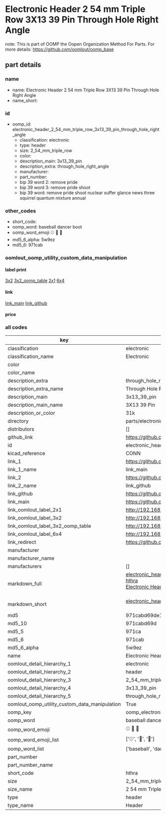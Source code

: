 # Electronic Header 2 54 mm Triple Row 3X13 39 Pin Through Hole Right Angle  

note: This is part of OOMP the Oopen Organization Method For Parts. For more details: https://github.com/oomlout/oomp_base

##  part details
  







### name
* name: Electronic Header 2 54 mm Triple Row 3X13 39 Pin Through Hole Right Angle
* name_short: 
### id
* oomp_id: electronic_header_2_54_mm_triple_row_3x13_39_pin_through_hole_right_angle
  * classification: electronic
  * type: header
  * size: 2_54_mm_triple_row
  * color: 
  * description_main: 3x13_39_pin
  * description_extra: through_hole_right_angle
  * manufacturer: 
  * part_number: 
  * bip 39 word 2: remove pride
  * bip 39 word 3: remove pride shoot
  * bip 39 word: remove pride shoot nuclear suffer glance news three squirrel quantum mixture annual

### other_codes
* short_code: 
* oomp_word: baseball dancer boot
* oomp_word_emoji :baseball: :dancer: :boot:
* md5_6_alpha: 5w9ez
* md5_6: 971cab






### oomlout_oomp_utility_custom_data_manipulation
#### label print
[3x2](http://192.168.1.245:1112/?label=oomp%205w9ez)
[3x2_oomp_table](http://192.168.1.108:1112/?label=oomp%205w9ez)
[2x1](http://192.168.1.242:1112/?label=oomp%205w9ez)
[6x4](http://192.168.1.55:1112/?label=oomp%205w9ez)    

#### link

[link_main](https://github.com/oomlout/oomlout_oomp_version_1_messy/tree/main/parts/electronic_header_2_54_mm_triple_row_3x13_39_pin_through_hole_right_angle) [link_github](https://github.com/oomlout/oomlout_oomp_version_1_messy/tree/main/parts/electronic_header_2_54_mm_triple_row_3x13_39_pin_through_hole_right_angle)                             

#### price







### all codes 
| key | value |  
| --- | --- |  
| classification | electronic |  
| classification_name | Electronic |  
| color |  |  
| color_name |  |  
| description_extra | through_hole_right_angle |  
| description_extra_name | Through Hole Right Angle |  
| description_main | 3x13_39_pin |  
| description_main_name | 3X13 39 Pin |  
| description_or_color | 31k |  
| directory | parts/electronic_header_2_54_mm_triple_row_3x13_39_pin_through_hole_right_angle |  
| distributors | [] |  
| github_link | https://github.com/oomlout/oomlout_oomp_part_src/tree/main/parts/electronic_header_2_54_mm_triple_row_3x13_39_pin_through_hole_right_angle |  
| id | electronic_header_2_54_mm_triple_row_3x13_39_pin_through_hole_right_angle |  
| kicad_reference | CONN |  
| link_1 | https://github.com/oomlout/oomlout_oomp_version_1_messy/tree/main/parts/electronic_header_2_54_mm_triple_row_3x13_39_pin_through_hole_right_angle |  
| link_1_name | link_main |  
| link_2 | https://github.com/oomlout/oomlout_oomp_version_1_messy/tree/main/parts/electronic_header_2_54_mm_triple_row_3x13_39_pin_through_hole_right_angle |  
| link_2_name | link_github |  
| link_github | https://github.com/oomlout/oomlout_oomp_version_1_messy/tree/main/parts/electronic_header_2_54_mm_triple_row_3x13_39_pin_through_hole_right_angle |  
| link_main | https://github.com/oomlout/oomlout_oomp_version_1_messy/tree/main/parts/electronic_header_2_54_mm_triple_row_3x13_39_pin_through_hole_right_angle |  
| link_oomlout_label_2x1 | http://192.168.1.242:1112/?label=oomp%205w9ez |  
| link_oomlout_label_3x2 | http://192.168.1.245:1112/?label=oomp%205w9ez |  
| link_oomlout_label_3x2_oomp_table | http://192.168.1.108:1112/?label=oomp%205w9ez |  
| link_oomlout_label_6x4 | http://192.168.1.55:1112/?label=oomp%205w9ez |  
| link_redirect | https://github.com/oomlout/oomlout_oomp_version_1_messy/tree/main/parts/electronic_header_2_54_mm_triple_row_3x13_39_pin_through_hole_right_angle |  
| manufacturer |  |  
| manufacturer_name |  |  
| manufacturers | [] |  
| markdown_full | [electronic_header_2_54_mm_triple_row_3x13_39_pin_through_hole_right_angle](none)<br>[hthra](none)<br>[Electronic Header 2 54 Mm Triple Row 3X13 39 Pin Through Hole Right Angle](none)<br><br> |  
| markdown_short | [electronic_header_2_54_mm_triple_row_3x13_39_pin_through_hole_right_angle](none)<br><br> |  
| md5 | 971cabd69de112a58aec59758d2aa5af |  
| md5_10 | 971cabd69d |  
| md5_5 | 971ca |  
| md5_6 | 971cab |  
| md5_6_alpha | 5w9ez |  
| name | Electronic Header 2 54 mm Triple Row 3X13 39 Pin Through Hole Right Angle |  
| oomlout_detail_hierarchy_1 | electronic |  
| oomlout_detail_hierarchy_2 | header |  
| oomlout_detail_hierarchy_3 | 2_54_mm_triple_row |  
| oomlout_detail_hierarchy_4 | 3x13_39_pin |  
| oomlout_detail_hierarchy_5 | through_hole_right_angle |  
| oomlout_oomp_utility_custom_data_manipulation | True |  
| oomp_key | oomp_electronic_header_2_54_mm_triple_row_3x13_39_pin_through_hole_right_angle |  
| oomp_word | baseball dancer boot |  
| oomp_word_emoji | :baseball: :dancer: :boot: |  
| oomp_word_emoji_list | [':baseball:', ':dancer:', ':boot:'] |  
| oomp_word_list | ['baseball', 'dancer', 'boot'] |  
| part_number |  |  
| part_number_name |  |  
| short_code | hthra |  
| size | 2_54_mm_triple_row |  
| size_name | 2 54 mm Triple Row |  
| type | header |  
| type_name | Header |  

